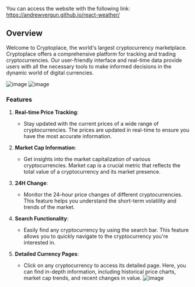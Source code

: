 You can access the website with the following link: https://andrewvergun.github.io/react-weather/

## Overview

Welcome to Cryptoplace, the world's largest cryptocurrency marketplace. Cryptoplace offers a comprehensive platform for tracking and trading cryptocurrencies. Our user-friendly interface and real-time data provide users with all the necessary tools to make informed decisions in the dynamic world of digital currencies.

![image](https://github.com/andrewvergun/cryptoplace/assets/78305185/99d8edd4-e9d8-477b-a0ac-142488a28e14)
![image](https://github.com/andrewvergun/cryptoplace/assets/78305185/35963b64-c268-43a8-98f7-62b67c657b62)



### Features

1. **Real-time Price Tracking**: 
   - Stay updated with the current prices of a wide range of cryptocurrencies. The prices are updated in real-time to ensure you have the most accurate information.

2. **Market Cap Information**: 
   - Get insights into the market capitalization of various cryptocurrencies. Market cap is a crucial metric that reflects the total value of a cryptocurrency and its market presence.

3. **24H Change**: 
   - Monitor the 24-hour price changes of different cryptocurrencies. This feature helps you understand the short-term volatility and trends of the market.

4. **Search Functionality**: 
   - Easily find any cryptocurrency by using the search bar. This feature allows you to quickly navigate to the cryptocurrency you're interested in.

5. **Detailed Currency Pages**: 
   - Click on any cryptocurrency to access its detailed page. Here, you can find in-depth information, including historical price charts, market cap trends, and recent changes in value.
![image](https://github.com/andrewvergun/cryptoplace/assets/78305185/677d40c1-a2ac-433b-b475-ae3091da1d48)






